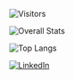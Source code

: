 ![Visitors](https://visitor-badge.laobi.icu/badge?page_id=Hattorius&count_private=true&include_all_commits)

![Overall Stats](https://github-readme-stats.vercel.app/api?username=Hattorius&count_private=true&show_icons=true&include_all_commits)

![Top Langs](https://github-readme-stats.vercel.app/api/top-langs/?username=Hattorius&layout=default&count_private=true&include_all_commits)

<a href="https://www.linkedin.com/in/aaron-jonk-5a3054193/">![LinkedIn](https://img.shields.io/badge/LinkedIn-0077B5?style=for-the-badge&logo=linkedin&logoColor=white)</a>
